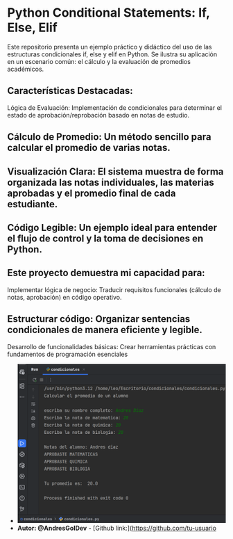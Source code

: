 # Python Conditional Statements: If, Else, Elif
Este repositorio presenta un ejemplo práctico y didáctico del uso de las estructuras condicionales if, else y elif en Python. Se ilustra su aplicación en un escenario común: el cálculo y la evaluación de promedios académicos.

## Características Destacadas:
Lógica de Evaluación: Implementación de condicionales para determinar el estado de aprobación/reprobación basado en notas de estudio.

## Cálculo de Promedio: Un método sencillo para calcular el promedio de varias notas.

## Visualización Clara: El sistema muestra de forma organizada las notas individuales, las materias aprobadas y el promedio final de cada estudiante.

## Código Legible: Un ejemplo ideal para entender el flujo de control y la toma de decisiones en Python.

## Este proyecto demuestra mi capacidad para:

Implementar lógica de negocio: Traducir requisitos funcionales (cálculo de notas, aprobación) en código operativo.

## Estructurar código: Organizar sentencias condicionales de manera eficiente y legible.

Desarrollo de funcionalidades básicas: Crear herramientas prácticas con fundamentos de programación esenciales
- ![Aqui podemos observar el resultado de dicho sistema:](Resultado_programa.png)
- **Autor: @AndresGolDev** - [Github link:](https://github.com/tu-usuario

